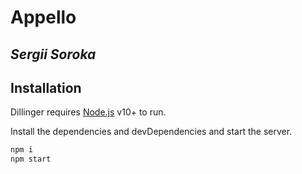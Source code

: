 # Appello

## _Sergii Soroka_

## Installation

Dillinger requires [Node.js](https://nodejs.org/) v10+ to run.

Install the dependencies and devDependencies and start the server.

```sh
npm i
npm start
```
